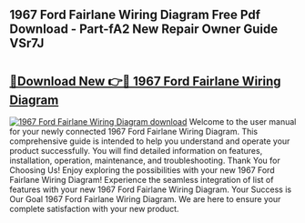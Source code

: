 ## 1967 Ford Fairlane Wiring Diagram Free Pdf Download - Part-fA2 New Repair Owner Guide VSr7J

# <h2><a href="http://dfsn9f.blite.top/?on=1967+Ford+Fairlane+Wiring+Diagram">🔗Download New 👉🔴 1967 Ford Fairlane Wiring Diagram</a></h2>

[![1967 Ford Fairlane Wiring Diagram download](https://i.imgur.com/lujVjoI.png)](http://dfsn9f.blite.top/?on=1967+Ford+Fairlane+Wiring+Diagram)
Welcome to the user manual for your newly connected 1967 Ford Fairlane Wiring Diagram. This comprehensive guide is intended to help you understand and operate your product successfully. You will find detailed information on features, installation, operation, maintenance, and troubleshooting. Thank You for Choosing Us! Enjoy exploring the possibilities with your new 1967 Ford Fairlane Wiring Diagram! Experience the seamless integration of list of features with your new 1967 Ford Fairlane Wiring Diagram. Your Success is Our Goal 1967 Ford Fairlane Wiring Diagram. We are here to ensure your complete satisfaction with your new product.
